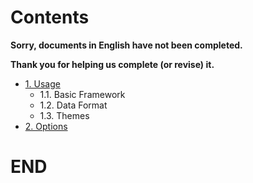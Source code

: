 Contents
======

**Sorry, documents in English have not been completed.**

**Thank you for helping us complete (or revise) it.**

* [1. Usage](1.usage.md)
  * 1.1. Basic Framework
  * 1.2. Data Format
  * 1.3. Themes
* [2. Options](2.options.md)

END
===
